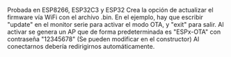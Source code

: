 Probada en ESP8266, ESP32C3 y ESP32
Crea la opción de actualizar el firmware vía WiFi con el archivo .bin.
En el ejemplo, hay que escribir "update" en el monitor serie para activar el modo OTA, y "exit" para salir.
Al activar se genera un AP que de forma predeterminada es "ESPx-OTA" con contraseña "12345678" (Se pueden modificar en el constructor)
Al conectarnos debería redirigirnos automáticamente.
